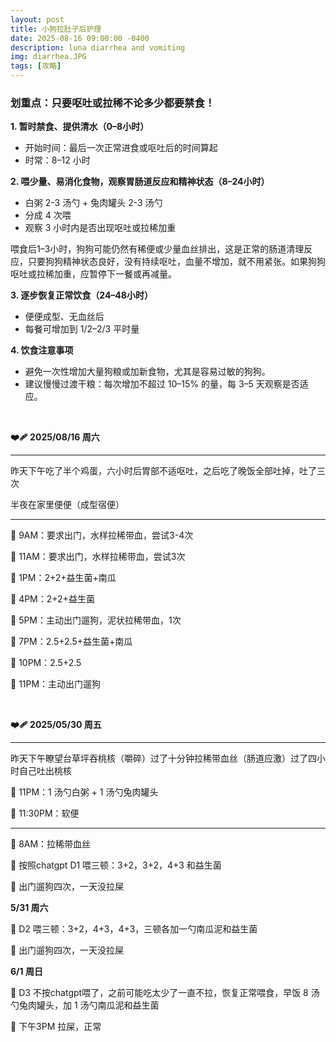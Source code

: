 ```yaml
---
layout: post
title: 小狗拉肚子后护理
date: 2025-08-16 09:00:00 -0400
description: luna diarrhea and vomiting
img: diarrhea.JPG
tags: [攻略]
---
```





### 划重点：只要呕吐或拉稀不论多少都要禁食！



**1. 暂时禁食、提供清水（0–8小时）**

- 开始时间：最后一次正常进食或呕吐后的时间算起
- 时常：8–12 小时


**2. 喂少量、易消化食物，观察胃肠道反应和精神状态（8–24小时）**

- 白粥 2-3 汤勺 + 兔肉罐头 2-3 汤勺
 - 分成 4 次喂
- 观察 3 小时内是否出现呕吐或拉稀加重

喂食后1–3小时，狗狗可能仍然有稀便或少量血丝排出，这是正常的肠道清理反应，只要狗狗精神状态良好，没有持续呕吐，血量不增加，就不用紧张。如果狗狗呕吐或拉稀加重，应暂停下一餐或再减量。


**3. 逐步恢复正常饮食（24–48小时）**

- 便便成型、无血丝后
- 每餐可增加到 1/2–2/3 平时量


**4. 饮食注意事项**

 - 避免一次性增加大量狗粮或加新食物，尤其是容易过敏的狗狗。
- 建议慢慢过渡干粮：每次增加不超过 10–15% 的量，每 3–5 天观察是否适应。

<br>

**❤️‍🩹 2025/08/16 周六**

<hr>

昨天下午吃了半个鸡蛋，六小时后胃部不适呕吐，之后吃了晚饭全部吐掉，吐了三次

半夜在家里便便（成型宿便）

<hr>

🔔 9AM：要求出门，水样拉稀带血，尝试3-4次

🔔 11AM：要求出门，水样拉稀带血，尝试3次

🥣 1PM：2+2+益生菌+南瓜

🥣 4PM：2+2+益生菌

🦮 5PM：主动出门遛狗，泥状拉稀带血，1次

🥣 7PM：2.5+2.5+益生菌+南瓜

🥣 10PM：2.5+2.5

🦮 11PM：主动出门遛狗

<br>

**❤️‍🩹 2025/05/30 周五**

<hr>

昨天下午瞭望台草坪吞桃核（嚼碎）过了十分钟拉稀带血丝（肠道应激）过了四小时自己吐出桃核 

🥣 11PM：1 汤勺白粥 + 1 汤勺兔肉罐头

🦮 11:30PM：软便

<hr>

🔔 8AM：拉稀带血丝

🥣 按照chatgpt D1 喂三顿：3+2，3+2，4+3 和益生菌

🦮 出门遛狗四次，一天没拉屎

**5/31 周六** 

🥣 D2 喂三顿：3+2，4+3，4+3，三顿各加一勺南瓜泥和益生菌

🦮 出门遛狗四次，一天没拉屎

**6/1 周日**

🥣 D3 不按chatgpt喂了，之前可能吃太少了一直不拉，恢复正常喂食，早饭 8 汤勺兔肉罐头，加 1 汤勺南瓜泥和益生菌

🦮 下午3PM 拉屎，正常
